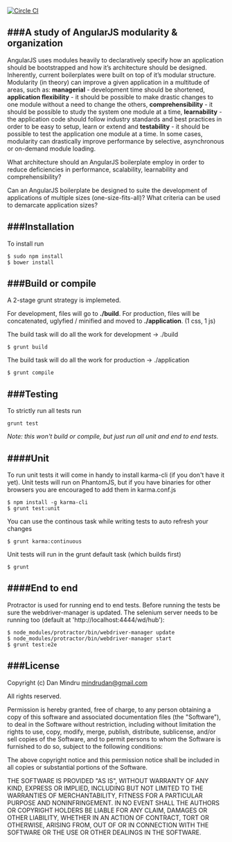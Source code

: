 [![Circle CI](https://circleci.com/gh/dandaniel/angular-boilerplate-study/tree/master.svg?style=svg)](https://circleci.com/gh/dandaniel/angular-boilerplate-study/tree/master)

###A study of AngularJS modularity & organization
--------------------------

AngularJS uses modules heavily to declaratively specify how an application should be bootstrapped and how it’s architecture should be designed. Inherently, current boilerplates were built on top of it’s modular structure. Modularity (in theory) can improve a given application in a multitude of areas, such as: **managerial** - development time should be shortened, **application flexibility** - it should be possible to make drastic changes to one module without a need to change the others, **comprehensibility** - it should be possible to study the system one module at a time, **learnability** - the application code should follow industry standards and best practices in order to be easy to setup, learn or extend and **testability** - it should be possible to test the application one module at a time. In some cases, modularity can drastically improve performance by selective, asynchronous or on-demand module loading.


What architecture should an AngularJS boilerplate employ in order to reduce deficiencies in performance, scalability, learnability and comprehensibility?

Can an AngularJS boilerplate be designed to suite the development of applications of multiple sizes (one-size-fits-all)? What criteria can be used to demarcate application sizes?


###Installation
--------------------------

To install run

```
$ sudo npm install
$ bower install
```

###Build or compile
--------------------------
A 2-stage grunt strategy is implemeted.

For development, files will go to **./build**.
For production, files will be concatenated, uglyfied / minified and moved to **./application**. (1 css, 1 js)



The build task will do all the work for development -> ./build

```
$ grunt build
```

The build task will do all the work for production -> ./application

```
$ grunt compile
```


###Testing
--------------------------
To strictly run all tests run

```
grunt test
```
*Note: this won't build or compile, but just run all unit and end to end tests.*


####Unit
--------------------------
To run unit tests it will come in handy to install karma-cli (if you don't have it yet).
Unit tests will run on PhantomJS, but if you have binaries for other browsers you are encouraged to add them in karma.conf.js

```
$ npm install -g karma-cli
$ grunt test:unit
```

You can use the continous task while writing tests to auto refresh your changes

```
$ grunt karma:continuous
```

Unit tests will run in the grunt default task (which builds first)

```
$ grunt
```

####End to end
--------------------------
Protractor is used for running end to end tests. Before running the tests be sure the webdriver-manager is updated. The selenium server needs to be running too (default at 'http://localhost:4444/wd/hub'):

```
$ node_modules/protractor/bin/webdriver-manager update
$ node_modules/protractor/bin/webdriver-manager start
$ grunt test:e2e
```

###License
--------------------------
Copyright (c) Dan Mindru <mindrudan@gmail.com>

All rights reserved.

Permission is hereby granted, free of charge, to any person obtaining a copy
of this software and associated documentation files (the "Software"), to deal
in the Software without restriction, including without limitation the rights
to use, copy, modify, merge, publish, distribute, sublicense, and/or sell
copies of the Software, and to permit persons to whom the Software is
furnished to do so, subject to the following conditions:

The above copyright notice and this permission notice shall be included in
all copies or substantial portions of the Software.

THE SOFTWARE IS PROVIDED "AS IS", WITHOUT WARRANTY OF ANY KIND, EXPRESS OR
IMPLIED, INCLUDING BUT NOT LIMITED TO THE WARRANTIES OF MERCHANTABILITY,
FITNESS FOR A PARTICULAR PURPOSE AND NONINFRINGEMENT. IN NO EVENT SHALL THE
AUTHORS OR COPYRIGHT HOLDERS BE LIABLE FOR ANY CLAIM, DAMAGES OR OTHER
LIABILITY, WHETHER IN AN ACTION OF CONTRACT, TORT OR OTHERWISE, ARISING FROM,
OUT OF OR IN CONNECTION WITH THE SOFTWARE OR THE USE OR OTHER DEALINGS IN
THE SOFTWARE.